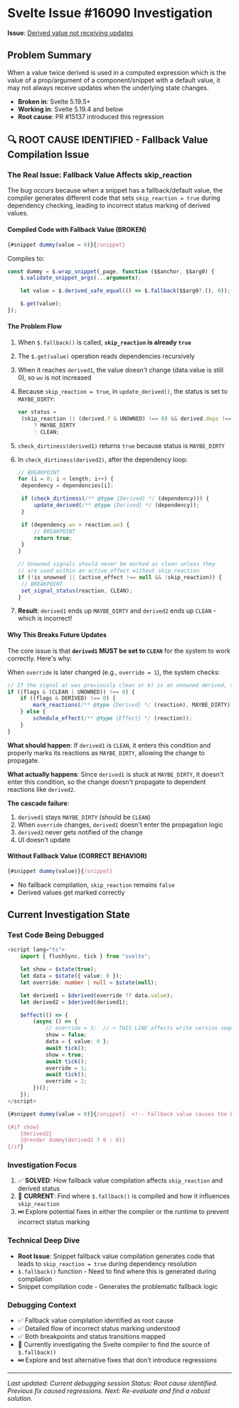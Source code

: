 # Svelte Issue #16090 Investigation

**Issue**: [Derived value not receiving updates](https://github.com/sveltejs/svelte/issues/16090)

## Problem Summary

When a value twice derived is used in a computed expression which is the value of a prop/argument of a component/snippet with a default value, it may not always receive updates when the underlying state changes.

- **Broken in**: Svelte 5.19.5+
- **Working in**: Svelte 5.19.4 and below
- **Root cause**: PR #15137 introduced this regression

## 🔍 **ROOT CAUSE IDENTIFIED - Fallback Value Compilation Issue**

### The Real Issue: Fallback Value Affects skip_reaction

The bug occurs because when a snippet has a fallback/default value, the compiler generates different code that sets `skip_reaction = true` during dependency checking, leading to incorrect status marking of derived values.

#### **Compiled Code with Fallback Value (BROKEN)**

```javascript
{#snippet dummy(value = 0)}{/snippet}
```

Compiles to:

```javascript
const dummy = $.wrap_snippet(_page, function ($$anchor, $$arg0) {
	$.validate_snippet_args(...arguments);

	let value = $.derived_safe_equal(() => $.fallback($$arg0?.(), 0));

	$.get(value);
});
```

#### **The Problem Flow**

1. When `$.fallback()` is called, **`skip_reaction` is already `true`**
2. The `$.get(value)` operation reads dependencies recursively
3. When it reaches `derived1`, the value doesn't change (data.value is still 0), so `wv` is not increased
4. Because `skip_reaction = true`, in `update_derived()`, the status is set to `MAYBE_DIRTY`:
   ```javascript
   var status =
   	(skip_reaction || (derived.f & UNOWNED) !== 0) && derived.deps !== null
   		? MAYBE_DIRTY
   		: CLEAN;
   ```
5. `check_dirtiness(derived1)` returns `true` because status is `MAYBE_DIRTY`
6. In `check_dirtiness(derived2)`, after the dependency loop:

   ```javascript
   // BREAKPOINT
   for (i = 0; i < length; i++) {
   	dependency = dependencies[i];

   	if (check_dirtiness(/** @type {Derived} */ (dependency))) {
   		update_derived(/** @type {Derived} */ (dependency));
   	}

   	if (dependency.wv > reaction.wv) {
   		// BREAKPOINT
   		return true;
   	}
   }

   // Unowned signals should never be marked as clean unless they
   // are used within an active_effect without skip_reaction
   if (!is_unowned || (active_effect !== null && !skip_reaction)) {
   	// BREAKPOINT
   	set_signal_status(reaction, CLEAN);
   }
   ```

7. **Result**: `derived1` ends up `MAYBE_DIRTY` and `derived2` ends up `CLEAN` - which is incorrect!

#### **Why This Breaks Future Updates**

The core issue is that **`derived1` MUST be set to `CLEAN`** for the system to work correctly. Here's why:

When `override` is later changed (e.g., `override = 1`), the system checks:

```javascript
// If the signal a) was previously clean or b) is an unowned derived, then mark it
if ((flags & (CLEAN | UNOWNED)) !== 0) {
	if ((flags & DERIVED) !== 0) {
		mark_reactions(/** @type {Derived} */ (reaction), MAYBE_DIRTY);
	} else {
		schedule_effect(/** @type {Effect} */ (reaction));
	}
}
```

**What should happen**: If `derived1` is `CLEAN`, it enters this condition and properly marks its reactions as `MAYBE_DIRTY`, allowing the change to propagate.

**What actually happens**: Since `derived1` is stuck at `MAYBE_DIRTY`, it doesn't enter this condition, so the change doesn't propagate to dependent reactions like `derived2`.

**The cascade failure**:

1. `derived1` stays `MAYBE_DIRTY` (should be `CLEAN`)
2. When `override` changes, `derived1` doesn't enter the propagation logic
3. `derived2` never gets notified of the change
4. UI doesn't update

#### **Without Fallback Value (CORRECT BEHAVIOR)**

```javascript
{#snippet dummy(value)}{/snippet}
```

- No fallback compilation, `skip_reaction` remains `false`
- Derived values get marked correctly

## Current Investigation State

### Test Code Being Debugged

```typescript
<script lang="ts">
	import { flushSync, tick } from "svelte";

	let show = $state(true);
	let data = $state({ value: 0 });
	let override: number | null = $state(null);

	let derived1 = $derived(override ?? data.value);
	let derived2 = $derived(derived1);

	$effect(() => {
		(async () => {
			// override = 3;  // ⬅️ THIS LINE affects write version sequence
			show = false;
			data = { value: 0 };
			await tick();
			show = true;
			await tick();
			override = 1;
			await tick();
			override = 2;
		})();
	});
</script>

{#snippet dummy(value = 0)}{/snippet}  <!-- Fallback value causes the bug -->

{#if show}
	{derived2}
	{@render dummy(derived2 ? 0 : 0)}
{/if}
```

### Investigation Focus

1. ✅ **SOLVED**: How fallback value compilation affects `skip_reaction` and derived status
2. 🔄 **CURRENT**: Find where `$.fallback()` is compiled and how it influences `skip_reaction`
3. ⏭️ Explore potential fixes in either the compiler or the runtime to prevent incorrect status marking

### Technical Deep Dive

- **Root Issue**: Snippet fallback value compilation generates code that leads to `skip_reaction = true` during dependency resolution
- `$.fallback()` function - Need to find where this is generated during compilation
- Snippet compilation code - Generates the problematic fallback logic

### Debugging Context

- ✅ Fallback value compilation identified as root cause
- ✅ Detailed flow of incorrect status marking understood
- ✅ Both breakpoints and status transitions mapped
- 🔄 Currently investigating the Svelte compiler to find the source of `$.fallback()`
- ⏭️ Explore and test alternative fixes that don't introduce regressions

---

_Last updated: Current debugging session_
_Status: Root cause identified. Previous fix caused regressions._
_Next: Re-evaluate and find a robust solution._
